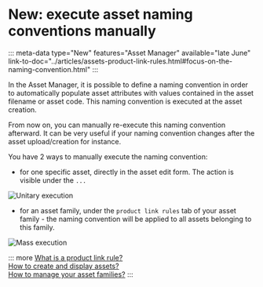 # New: execute asset naming conventions manually
::: meta-data type="New" features="Asset Manager" available="late June" link-to-doc="../articles/assets-product-link-rules.html#focus-on-the-naming-convention.html"
:::

In the Asset Manager, it is possible to define a naming convention in order to automatically populate asset attributes with values contained in the asset filename or asset code. This naming convention is executed at the asset creation.

From now on, you can manually re-execute this naming convention afterward. It can be very useful if your naming convention changes after the asset upload/creation for instance.

You have 2 ways to manually execute the naming convention:
- for one specific asset, directly in the asset edit form. The action is visible under the `...`

![Unitary execution](../img/unitary-execution.png)

- for an asset family, under the `product link rules` tab of your asset family - the naming convention will be applied to all assets belonging to this family.

![Mass execution](../img/mass-execution.png)

::: more
[What is a product link rule?](../articles/assets-product-link-rules.html)  
[How to create and display assets?](../articles/create-and-display-assets.html)  
[How to manage your asset families?](../articles/manage-asset-families.html)
:::
